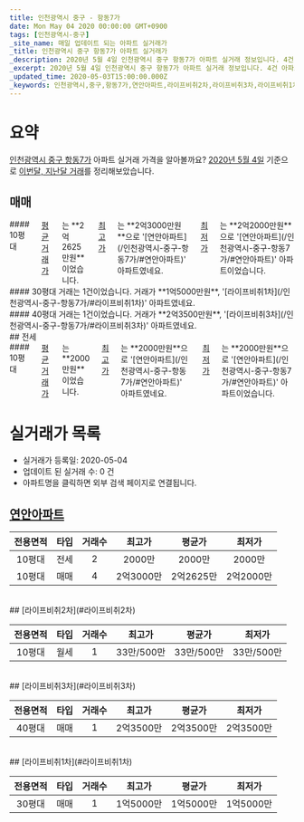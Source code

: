 ```yaml
---
title: 인천광역시 중구 - 항동7가
date: Mon May 04 2020 00:00:00 GMT+0900
tags: [인천광역시-중구]
_site_name: 매일 업데이트 되는 아파트 실거래가
_title: 인천광역시 중구 항동7가 아파트 실거래가
_description: 2020년 5월 4일 인천광역시 중구 항동7가 아파트 실거래 정보입니다. 4건 아파트 정보가 있습니다.
_excerpt: 2020년 5월 4일 인천광역시 중구 항동7가 아파트 실거래 정보입니다. 4건 아파트 정보가 있습니다.
_updated_time: 2020-05-03T15:00:00.000Z
_keywords: 인천광역시,중구,항동7가,연안아파트,라이프비취2차,라이프비취3차,라이프비취1차
---
```





# 요약
<ins>인천광역시 중구 항동7가</ins> 아파트 실거래 가격을 알아볼까요? <ins>2020년 5월 4일</ins> 기준으로 <ins>이번달, 지난달 거래</ins>를 정리해보았습니다.

## 매매
<div class="container">
<div class="six columns" markdown="1">
#### 10평대
<ins>평균 거래가</ins>는 **2억2625만원**이었습니다. <ins>최고가</ins>는 **2억3000만원**으로 '[연안아파트](/인천광역시-중구-항동7가/#연안아파트)' 아파트였네요. <ins>최저가</ins>는 **2억2000만원**으로 '[연안아파트](/인천광역시-중구-항동7가/#연안아파트)' 아파트이었습니다.
</div>
<div class="six columns" markdown="1">
#### 30평대
거래는 1건이었습니다. 거래가 **1억5000만원**, '[라이프비취1차](/인천광역시-중구-항동7가/#라이프비취1차)' 아파트였네요.
</div>
</div>
<div class="container">
<div class="twelve columns" markdown="1">
#### 40평대
거래는 1건이었습니다. 거래가 **2억3500만원**, '[라이프비취3차](/인천광역시-중구-항동7가/#라이프비취3차)' 아파트였네요.
</div>
</div>
## 전세
<div class="container">
<div class="twelve columns" markdown="1">
#### 10평대
<ins>평균 거래가</ins>는 **2000만원**이었습니다. <ins>최고가</ins>는 **2000만원**으로 '[연안아파트](/인천광역시-중구-항동7가/#연안아파트)' 아파트였네요. <ins>최저가</ins>는 **2000만원**으로 '[연안아파트](/인천광역시-중구-항동7가/#연안아파트)' 아파트이었습니다.
</div>
</div>



# 실거래가 목록
- 실거래가 등록일: 2020-05-04
- 업데이트 된 실거래 수: 0 건
- 아파트명을 클릭하면 외부 검색 페이지로 연결됩니다.

## [연안아파트](#연안아파트)

|전용면적|타입|거래수|최고가|평균가|최저가|
|:---:|:---:|:---:|:---:|:---:|:---:|
|10평대|<span class="deal-type-2">전세</span>|2|2000만|2000만|2000만|
|10평대|<span class="deal-type-1">매매</span>|4|2억3000만|2억2625만|2억2000만|

<br/>
## [라이프비취2차](#라이프비취2차)

|전용면적|타입|거래수|최고가|평균가|최저가|
|:---:|:---:|:---:|:---:|:---:|:---:|
|10평대|<span class="deal-type-3">월세</span>|1|33만/500만|33만/500만|33만/500만|

<br/>
## [라이프비취3차](#라이프비취3차)

|전용면적|타입|거래수|최고가|평균가|최저가|
|:---:|:---:|:---:|:---:|:---:|:---:|
|40평대|<span class="deal-type-1">매매</span>|1|2억3500만|2억3500만|2억3500만|

<br/>
## [라이프비취1차](#라이프비취1차)

|전용면적|타입|거래수|최고가|평균가|최저가|
|:---:|:---:|:---:|:---:|:---:|:---:|
|30평대|<span class="deal-type-1">매매</span>|1|1억5000만|1억5000만|1억5000만|

<br/>



